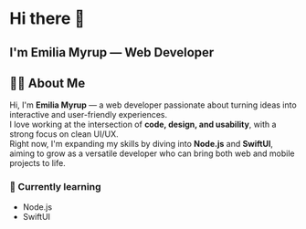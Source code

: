 # Hi there 👋

## I'm Emilia Myrup — Web Developer  

## 👩‍💻 About Me  

Hi, I'm **Emilia Myrup** — a web developer passionate about turning ideas into interactive and user-friendly experiences.  
I love working at the intersection of **code, design, and usability**, with a strong focus on clean UI/UX.  
Right now, I'm expanding my skills by diving into **Node.js** and **SwiftUI**, aiming to grow as a versatile developer who can bring both web and mobile projects to life.  
  
### 🌱 Currently learning
- Node.js  
- SwiftUI  


